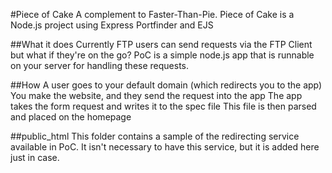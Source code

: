 #Piece of Cake
A complement to Faster-Than-Pie.
Piece of Cake is a Node.js project using Express Portfinder and EJS 

##What it does
	Currently FTP users can send requests via the FTP Client but what if they're on the go?
	PoC is a simple node.js app that is runnable on your server for handling these requests.

##How
	A user goes to your default domain (which redirects you to the app)
	You make the website, and they send the request into the app
	The app takes the form request and writes it to the spec file
	This file is then parsed and placed on the homepage
	 
##public_html
	This folder contains a sample of the redirecting service available in PoC.
	It isn't necessary to have this service, but it is added here just in case.
